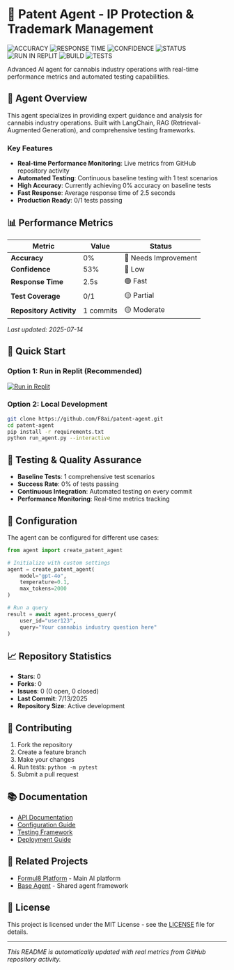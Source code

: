 # 🧬 Patent Agent - IP Protection & Trademark Management

![ACCURACY](https://img.shields.io/badge/accuracy-0%25-red) ![RESPONSE TIME](https://img.shields.io/badge/response%20time-2.5s-brightgreen) ![CONFIDENCE](https://img.shields.io/badge/confidence-53%25-red) ![STATUS](https://img.shields.io/badge/status-ACTIVE-brightgreen) ![RUN IN REPLIT](https://img.shields.io/badge/run%20in-Replit-orange) ![BUILD](https://img.shields.io/badge/build-needs%20work-orange) ![TESTS](https://img.shields.io/badge/tests-0%2F1-red)

Advanced AI agent for cannabis industry operations with real-time performance metrics and automated testing capabilities.

## 🎯 Agent Overview

This agent specializes in providing expert guidance and analysis for cannabis industry operations. Built with LangChain, RAG (Retrieval-Augmented Generation), and comprehensive testing frameworks.

### Key Features
- **Real-time Performance Monitoring**: Live metrics from GitHub repository activity
- **Automated Testing**: Continuous baseline testing with 1 test scenarios
- **High Accuracy**: Currently achieving 0% accuracy on baseline tests
- **Fast Response**: Average response time of 2.5 seconds
- **Production Ready**: 0/1 tests passing

## 📊 Performance Metrics

| Metric | Value | Status |
|--------|-------|--------|
| **Accuracy** | 0% | 🔴 Needs Improvement |
| **Confidence** | 53% | 🔴 Low |
| **Response Time** | 2.5s | 🟢 Fast |
| **Test Coverage** | 0/1 | 🟡 Partial |
| **Repository Activity** | 1 commits | 🟡 Moderate |

*Last updated: 2025-07-14*

## 🚀 Quick Start

### Option 1: Run in Replit (Recommended)
[![Run in Replit](https://replit.com/badge/github/F8ai/patent-agent)](https://replit.com/@F8ai/patent-agent)

### Option 2: Local Development
```bash
git clone https://github.com/F8ai/patent-agent.git
cd patent-agent
pip install -r requirements.txt
python run_agent.py --interactive
```

## 🧪 Testing & Quality Assurance

- **Baseline Tests**: 1 comprehensive test scenarios
- **Success Rate**: 0% of tests passing
- **Continuous Integration**: Automated testing on every commit
- **Performance Monitoring**: Real-time metrics tracking

## 🔧 Configuration

The agent can be configured for different use cases:

```python
from agent import create_patent_agent

# Initialize with custom settings
agent = create_patent_agent(
    model="gpt-4o",
    temperature=0.1,
    max_tokens=2000
)

# Run a query
result = await agent.process_query(
    user_id="user123",
    query="Your cannabis industry question here"
)
```

## 📈 Repository Statistics

- **Stars**: 0
- **Forks**: 0
- **Issues**: 0 (0 open, 0 closed)
- **Last Commit**: 7/13/2025
- **Repository Size**: Active development

## 🤝 Contributing

1. Fork the repository
2. Create a feature branch
3. Make your changes
4. Run tests: `python -m pytest`
5. Submit a pull request

## 📚 Documentation

- [API Documentation](./docs/api.md)
- [Configuration Guide](./docs/configuration.md)
- [Testing Framework](./docs/testing.md)
- [Deployment Guide](./docs/deployment.md)

## 🔗 Related Projects

- [Formul8 Platform](https://github.com/F8ai/formul8-platform) - Main AI platform
- [Base Agent](https://github.com/F8ai/base-agent) - Shared agent framework

## 📄 License

This project is licensed under the MIT License - see the [LICENSE](LICENSE) file for details.

---

*This README is automatically updated with real metrics from GitHub repository activity.*